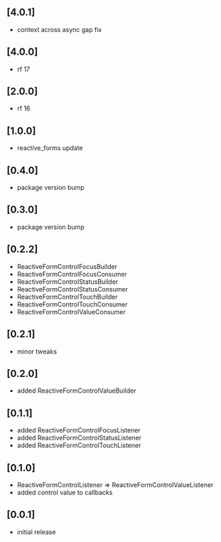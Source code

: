 ## [4.0.1]

* context across async gap fix

## [4.0.0]

* rf 17

## [2.0.0]

* rf 16

## [1.0.0]

* reactive_forms update

## [0.4.0]

* package version bump

## [0.3.0]

* package version bump

## [0.2.2]

* ReactiveFormControlFocusBuilder
* ReactiveFormControlFocusConsumer
* ReactiveFormControlStatusBuilder
* ReactiveFormControlStatusConsumer
* ReactiveFormControlTouchBuilder
* ReactiveFormControlTouchConsumer
* ReactiveFormControlValueConsumer

## [0.2.1]

* minor tweaks

## [0.2.0]

* added ReactiveFormControlValueBuilder

## [0.1.1]

* added ReactiveFormControlFocusListener
* added ReactiveFormControlStatusListener
* added ReactiveFormControlTouchListener

## [0.1.0]

* ReactiveFormControlListener => ReactiveFormControlValueListener
* added control value to callbacks

## [0.0.1]

* initial release